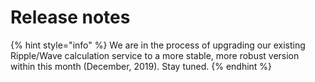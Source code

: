 # Release notes

{% hint style="info" %}
We are in the process of upgrading our existing Ripple/Wave calculation service to a more stable, more robust version within this month \(December, 2019\). Stay tuned.
{% endhint %}

